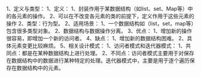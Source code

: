 1、定义与类型：
	1、定义：
		1、封装作用于某数据结构（如list、set、Map等）中的各元素的操作。
		2、可以在不改变各元素的类的前提下，定义作用于这些元素的操作
	2、类型：行为型。
2、适用场景：
	1、一个数据结构如（list，set，map等）包含很多类型对象。
	2、数据结构与数据操作分离。
3、优点：
	1、增加新的操作很容易，即增加一个新的访问者。
4、缺点：
	1、增加新的数据结构困难。
	2、具体元素变更比较麻烦。
5、相关设计模式：
	1、访问者模式和迭代器模式：
		1、共同点：都是在某种数据结构上进行处理。
		2、不同点：访问者模式主要用于对保存在数据结构中的数据进行某种特定的处理。迭代器模式中，主要是用于逐个遍历保存在数据结构中的元素。
